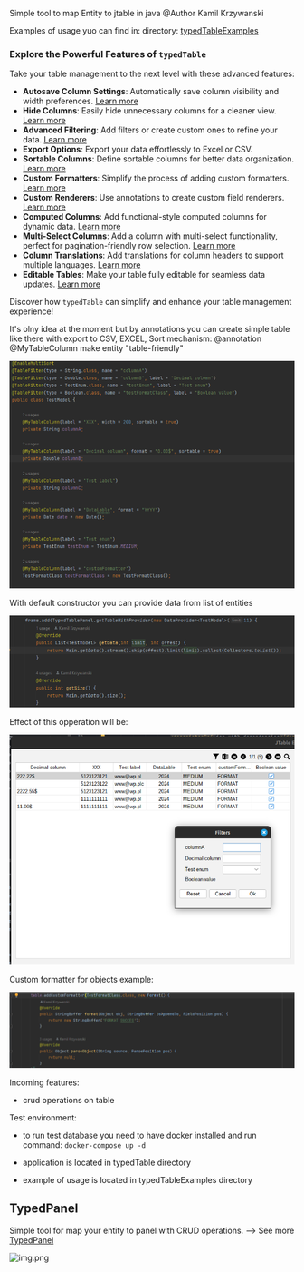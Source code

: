 Simple tool to map Entity to jtable in java
@Author Kamil Krzywanski <br>

Examples of usage yuo can find in:
directory: [typedTableExamples](typedTableExamples)
### Explore the Powerful Features of `typedTable`

Take your table management to the next level with these advanced features:

- **Autosave Column Settings**: Automatically save column visibility and width preferences. [Learn more](typedTable/features/table/autosave/autosave.md)  
- **Hide Columns**: Easily hide unnecessary columns for a cleaner view. [Learn more](typedTable/features/table/hideColumn/hideColumn.md)  
- **Advanced Filtering**: Add filters or create custom ones to refine your data. [Learn more](typedTable/features/table/filters/filters.md)  
- **Export Options**: Export your data effortlessly to Excel or CSV.  
- **Sortable Columns**: Define sortable columns for better data organization. [Learn more](typedTable/features/table/sorting/sorting.md)  
- **Custom Formatters**: Simplify the process of adding custom formatters. [Learn more](typedTable/features/table/customFormatters/customFormatters.md)  
- **Custom Renderers**: Use annotations to create custom field renderers. [Learn more](typedTable/features/table/customRenderers/customRenderers.md)  
- **Computed Columns**: Add functional-style computed columns for dynamic data. [Learn more](typedTable/features/table/computedColumns/computedColumns.md)  
- **Multi-Select Columns**: Add a column with multi-select functionality, perfect for pagination-friendly row selection. [Learn more](typedTable/features/table/multiSelect/multiSelect.md)  
- **Column Translations**: Add translations for column headers to support multiple languages. [Learn more](typedTable/features/table/translation/translation.md)  
- **Editable Tables**: Make your table fully editable for seamless data updates. [Learn more](typedTable/features/table/editable/editable.md)  

Discover how `typedTable` can simplify and enhance your table management experience!

It's olny idea at the moment but by annotations you can create simple table
like there with export to CSV, EXCEL, Sort mechanism: 
@annotation @MyTableColumn make entity "table-friendly"

![img_3.png](typedTable/images/img_3.png)

With default constructor you can provide data from list of entities

![img.png](typedTable/images/img_6.png)

Effect of this opperation will be: <br>

![img_2.png](typedTable/images/img_2.png)

Custom formatter for objects example:

![img.png](typedTable/images/img.png)

Incoming features:
- crud operations on table


Test environment:
- to run test database you need to have docker installed and run command:
```docker-compose up -d```

- application is located in typedTable directory
- example of usage is located in typedTableExamples directory

## TypedPanel

Simple tool for map your entity to panel with CRUD operations. --> See
more [TypedPanel](typedTable/features/panel/readme.MD)

![img.png](img.png)
